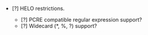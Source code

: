 * [?] HELO restrictions.

    * [?] PCRE compatible regular expression support?
    * [?] Widecard (*, %, ?) support?
